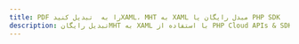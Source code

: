 ---title: PDF را به  تبدیل کنیدXAML، MHT به XAML مبدل رایگان یا PHP SDKdescription: تبدیل رایگانMHT به XAML با استفاده از PHP Cloud APIs & SDK همچنین اسناد PDF را در Cloud ایجاد، ویرایش و رندر کنید.---